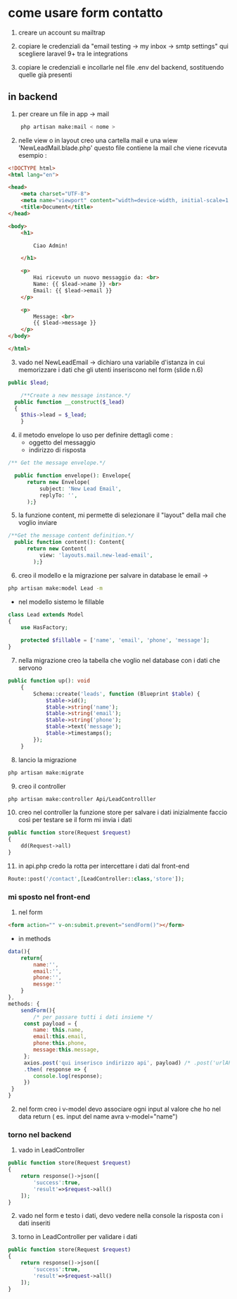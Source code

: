 # come usare form contatto

1. creare un account su mailtrap
2. copiare le credenziali da "email testing -> my inbox -> smtp settings"
    qui scegliere laravel 9+ tra le integrations

3. copiare le credenziali e incollarle nel file .env del backend, sostituendo quelle già presenti

## in backend
1. per creare un file in app -> mail
```bash
    php artisan make:mail < nome > 
```

2. nelle view o in layout creo una cartella mail e una wiew 'NewLeadMail.blade.php' questo file contiene la mail che viene ricevuta
    esempio : 
```html
<!DOCTYPE html>
<html lang="en">

<head>
    <meta charset="UTF-8">
    <meta name="viewport" content="width=device-width, initial-scale=1.0">
    <title>Document</title>
</head>

<body>
    <h1>

        Ciao Admin!

    </h1>

    <p>
        Hai ricevuto un nuovo messaggio da: <br>
        Name: {{ $lead->name }} <br>
        Email: {{ $lead->email }}
    </p>

    <p>
        Message: <br>
        {{ $lead->message }}
    </p>
</body>

</html>
```

3. vado nel NewLeadEmail ->
    dichiaro una variabile d'istanza in cui memorizzare i dati che gli utenti inseriscono nel form (slide n.6)
```php
public $lead;

    /**Create a new message instance.*/
  public function __construct($_lead)
  {
    $this->lead = $_lead;
    }
```
4. il metodo envelope lo uso per definire dettagli come :
    - oggetto del messaggio
    - indirizzo di risposta
```php
/** Get the message envelope.*/

  public function envelope(): Envelope{
      return new Envelope(
          subject: 'New Lead Email',
          replyTo: '',
      );}
```

5. la funzione content, mi permette di selezionare il "layout" della mail che voglio inviare
```php
/**Get the message content definition.*/
  public function content(): Content{
      return new Content(
          view: 'layouts.mail.new-lead-email',
        );}
```

6. creo il modello e la migrazione per salvare in database le email ->
```bash
php artisan make:model Lead -m
``` 
- nel modello sistemo le fillable
```php
class Lead extends Model
{
    use HasFactory;

    protected $fillable = ['name', 'email', 'phone', 'message'];
}
```

7. nella migrazione creo la tabella che voglio nel database con i dati che servono
```php
public function up(): void
    {
        Schema::create('leads', function (Blueprint $table) {
            $table->id();
            $table->string('name');
            $table->string('email');
            $table->string('phone');
            $table->text('message');
            $table->timestamps();
        });
    }
```

8. lancio la migrazione 
```bash 
php artisan make:migrate
```

9. creo il controller
```bash
php artisan make:controller Api/LeadControlller
```

10. creo nel controller la funzione store per salvare i dati
    inizialmente faccio così per testare se il form mi invia i dati
```php
public function store(Request $request)
{
    dd(Request->all)
}
```

11. in api.php credo la rotta per intercettare i dati dal front-end
```php
Route::post('/contact',[LeadController::class,'store']);
```

### mi sposto nel front-end
1. nel form 
```html
<form action="" v-on:submit.prevent="sendForm()"></form>
```
- in methods
```javascript
data(){
    return{
        name:'',
        email:'',
        phone:'',
        messge:''
    }
},
methods: {
    sendForm(){
        /* per passare tutti i dati insieme */
     const payload = {
        name: this.name,
        email:this.email,
        phone:this.phone,
        message:this.message,
     }; 
     axios.post('qui inserisco indirizzo api', payload) /* .post('urlAPI',variabile) */
     .then( response => {
        console.log(response);
     })
 }
}
```
2. nel form creo i v-model
    devo associare ogni input al valore che ho nel data return ( es. input del name avra v-model="name")

### torno nel backend
1. vado in LeadController
```php
public function store(Request $request)
{
    return response()->json([
        'success':true,
        'result'=>$request->all()
    ]);
}
```
2. vado nel form e testo i dati, devo vedere nella console la risposta con i dati inseriti

3. torno in LeadController per validare i dati
```php
public function store(Request $request)
{
    return response()->json([
        'success':true,
        'result'=>$request->all()
    ]);
}
```